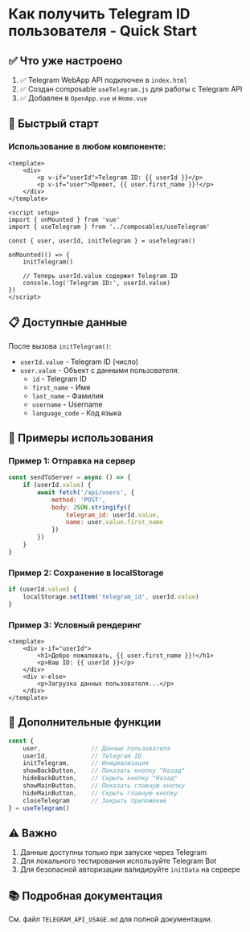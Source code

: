# Как получить Telegram ID пользователя - Quick Start

## ✅ Что уже настроено

1. ✅ Telegram WebApp API подключен в `index.html`
2. ✅ Создан composable `useTelegram.js` для работы с Telegram API
3. ✅ Добавлен в `OpenApp.vue` и `Home.vue`

## 🚀 Быстрый старт

### Использование в любом компоненте:

```vue
<template>
    <div>
        <p v-if="userId">Telegram ID: {{ userId }}</p>
        <p v-if="user">Привет, {{ user.first_name }}!</p>
    </div>
</template>

<script setup>
import { onMounted } from 'vue'
import { useTelegram } from '../composables/useTelegram'

const { user, userId, initTelegram } = useTelegram()

onMounted(() => {
    initTelegram()
    
    // Теперь userId.value содержит Telegram ID
    console.log('Telegram ID:', userId.value)
})
</script>
```

## 📋 Доступные данные

После вызова `initTelegram()`:

- `userId.value` - Telegram ID (число)
- `user.value` - Объект с данными пользователя:
  - `id` - Telegram ID
  - `first_name` - Имя
  - `last_name` - Фамилия
  - `username` - Username
  - `language_code` - Код языка

## 📝 Примеры использования

### Пример 1: Отправка на сервер

```javascript
const sendToServer = async () => {
    if (userId.value) {
        await fetch('/api/users', {
            method: 'POST',
            body: JSON.stringify({
                telegram_id: userId.value,
                name: user.value.first_name
            })
        })
    }
}
```

### Пример 2: Сохранение в localStorage

```javascript
if (userId.value) {
    localStorage.setItem('telegram_id', userId.value)
}
```

### Пример 3: Условный рендеринг

```vue
<template>
    <div v-if="userId">
        <h1>Добро пожаловать, {{ user.first_name }}!</h1>
        <p>Ваш ID: {{ userId }}</p>
    </div>
    <div v-else>
        <p>Загрузка данных пользователя...</p>
    </div>
</template>
```

## 🔧 Дополнительные функции

```javascript
const { 
    user,              // Данные пользователя
    userId,            // Telegram ID
    initTelegram,      // Инициализация
    showBackButton,    // Показать кнопку "Назад"
    hideBackButton,    // Скрыть кнопку "Назад"
    showMainButton,    // Показать главную кнопку
    hideMainButton,    // Скрыть главную кнопку
    closeTelegram      // Закрыть приложение
} = useTelegram()
```

## ⚠️ Важно

1. Данные доступны только при запуске через Telegram
2. Для локального тестирования используйте Telegram Bot
3. Для безопасной авторизации валидируйте `initData` на сервере

## 📚 Подробная документация

См. файл `TELEGRAM_API_USAGE.md` для полной документации.

